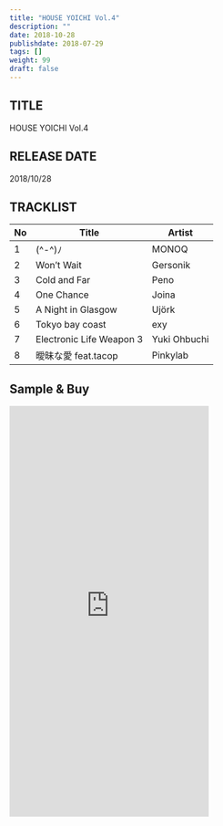 ```yaml
---
title: "HOUSE YOICHI Vol.4"
description: ""
date: 2018-10-28
publishdate: 2018-07-29
tags: []
weight: 99
draft: false
---
```


## TITLE
HOUSE YOICHI Vol.4

## RELEASE DATE
2018/10/28

## TRACKLIST

No | Title | Artist
--- | --- | ---
1 | (^-^)ﾉ | MONOQ
2 | Won’t Wait | Gersonik
3 | Cold and Far | Peno
4 | One Chance | Joina
5 | A Night in Glasgow | Ujörk
6 | Tokyo bay coast | exy
7 | Electronic Life Weapon 3 | Yuki Ohbuchi
8 | 曖昧な愛 feat.tacop | Pinkylab

## Sample & Buy

<iframe style="border: 0; width: 350px; height: 720px;" src="https://bandcamp.com/EmbeddedPlayer/album=3651499458/size=large/bgcol=ffffff/linkcol=0687f5/transparent=true/" seamless><a href="http://houseyoichi.bandcamp.com/album/house-yoichi-vol-4">HOUSE YOICHI Vol.4 by HOUSE YOICHI</a></iframe>